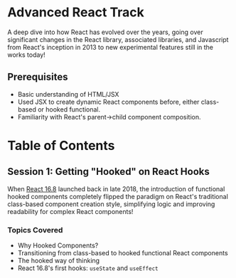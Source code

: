 # Advanced React Track
A deep dive into how React has evolved over the years, going over significant changes in the React library, associated libraries, and Javascript from React's inception in 2013 to new experimental features still in the works today!

## Prerequisites
- Basic understanding of HTML/JSX
- Used JSX to create dynamic React components before, either class-based or hooked functional.
- Familiarity with React's parent->child component composition.
# Table of Contents

## Session 1: Getting "Hooked" on React Hooks
When [React 16.8](https://reactjs.org/docs/hooks-intro.html) launched back in late 2018, the introduction of functional hooked components completely flipped the paradigm on React's traditional class-based component creation style, simplifying logic and improving readability for complex React components!

### Topics Covered 
- Why Hooked Components?
- Transitioning from class-based to hooked functional React components
- The hooked way of thinking
- React 16.8's first hooks: `useState` and `useEffect`

